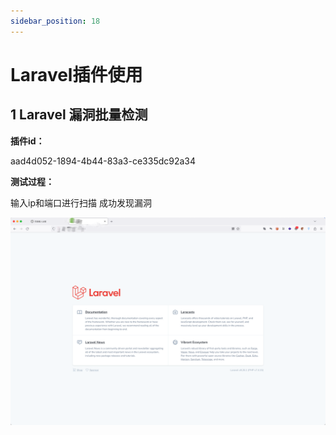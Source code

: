 ```yaml
---
sidebar_position: 18
---
```

# Laravel插件使用

## 1 Laravel 漏洞批量检测

**插件id：**

aad4d052-1894-4b44-83a3-ce335dc92a34

**测试过程：**

输入ip和端口进行扫描
成功发现漏洞

![](/img/products/yakit/Laravel-1.png)

